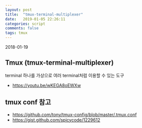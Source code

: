 ```yaml
---
layout: post
title:  "tmux-terminal-multiplexer"
date:   2019-01-05 22:26:11
categories: script
comments: false
tags: tmux
---
```


2018-01-19

## Tmux (tmux-terminal-multiplexer)

terminal 하나를 가상으로 여러 terminal처럼 이용할 수 있는 도구

* https://youtu.be/wKEGA8oEWXw


## tmux conf 참고

* https://github.com/tony/tmux-config/blob/master/.tmux.conf
* https://gist.github.com/spicycode/1229612


